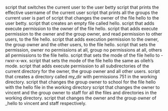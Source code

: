 script that switches the current user to the user betty
script that prints the effective username of the current user
script that prints all the groups the current user is part of
script that changes the owner of the file hello to the user betty.
script that creates an empty file called hello.
script that adds execute permission to the owner of the file hello.
script that adds execute permission to the owner and the group owner, and read permission to other users, to the file hello.
script that adds execution permission to the owner, the group owner and the other users, to the file hello.
script that sets the permission, owner no permissions at all, group no permissions at all, others all permissions to the file hello.
script that sets the mode of the file hello to -rwxr-x-wx.
script that sets the mode of the file hello the same as olleh’s mode.
script that adds execute permission to all subdirectories of the current directory for the owner, the group owner and all other users.
script that creates a directory called my_dir with permissions 751 in the working directory.
script that changes the group owner to school for the file hello with the hello file in the working directory
script that changes the owner to vincent and the group owner to staff for all the files and directories in the working directory.
script that changes the owner and the group owner of _hello to vincent and staff respectively.
